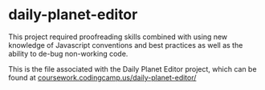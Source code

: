 # daily-planet-editor

This project required proofreading skills combined with using new knowledge of Javascript conventions and best practices as well as the ability to de-bug non-working code. 

This is the file associated with the Daily Planet Editor project, which can be found at [coursework.codingcamp.us/daily-planet-editor/](http://coursework.codingcamp.us/daily-planet-editor/)
